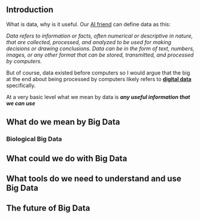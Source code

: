 ## Introduction

What is data, why is it useful. Our [AI friend](https://chat.openai.com/) can define data as this:

*Data refers to information or facts, often numerical or descriptive in nature, that are collected, processed, and analyzed to be used for making decisions or drawing conclusions. Data can be in the form of text, numbers, images, or any other format that can be stored, transmitted, and processed by computers.*

But of course, data existed before computers so I would argue that the big at the end about being processed by computers likely refers to [**digital data**](https://www.techopedia.com/definition/24872/digital-data) specifically.

At a very basic level what we mean by data is ***any useful information that we can use*** 


## What do we mean by Big Data

### Biological Big Data

## What could we do with Big Data

## What tools do we need to understand and use Big Data

## The future of Big Data

